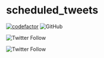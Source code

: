 # scheduled_tweets

[![codefactor](https://www.codefactor.io/repository/github/bfeldman89/scheduled_tweets/badge?style=plastic)](https://www.codefactor.io/repository/github/bfeldman89/scheduled_tweets)
![GitHub](https://img.shields.io/github/license/bfeldman89/scheduled_tweets?style=plastic)

![Twitter Follow](https://img.shields.io/twitter/follow/botfeldman89?style=social)

![Twitter Follow](https://img.shields.io/twitter/follow/bfeldman89?style=social)
